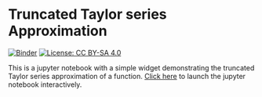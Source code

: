 # Truncated Taylor series Approximation

[![Binder](https://mybinder.org/badge_logo.svg)](https://mybinder.org/v2/gh/joergbrech/truncated-taylor-series/HEAD?urlpath=/tree/taylor_approx.ipynb)
[![License: CC BY-SA 4.0](https://img.shields.io/badge/License-CC%20BY--SA%204.0-lightgrey.svg)](https://creativecommons.org/licenses/by-sa/4.0/)

This is a jupyter notebook with a simple widget demonstrating the truncated Taylor series approximation of a function. [Click here](https://mybinder.org/v2/gh/joergbrech/truncated-taylor-series/HEAD?urlpath=/tree/taylor_approx.ipynb) to launch the jupyter notebook interactively.
